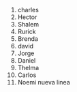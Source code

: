 1. charles
2. Hector
3. Shalem
4. Rurick
5. Brenda
6. david
7. Jorge
8. Daniel
9. Thelma
10. Carlos
11. Noemi
nueva linea